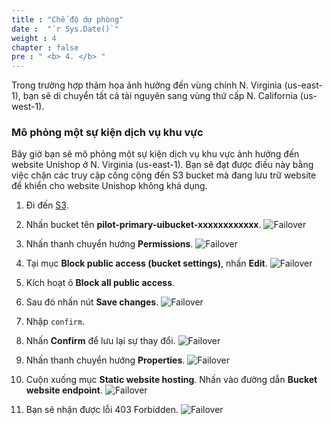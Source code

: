 ```yaml
---
title : "Chế độ dự phòng"
date :  "`r Sys.Date()`" 
weight : 4 
chapter : false
pre : " <b> 4. </b> "
---
```


Trong trường hợp thảm họa ảnh hưởng đến vùng chính N. Virginia (us-east-1), bạn sẽ di chuyển tất cả tài nguyên sang vùng thứ cấp N. California (us-west-1).
### Mô phỏng một sự kiện dịch vụ khu vực

Bây giờ bạn sẽ mô phỏng một sự kiện dịch vụ khu vực ảnh hưởng đến website Unishop ở N. Virginia (us-east-1). Bạn sẽ đạt được điều này bằng việc chặn các truy cập công cộng đến S3 bucket mà đang lưu trữ website để khiển cho website Unishop không khả dụng.

1. Đi đến [S3](https://s3.console.aws.amazon.com/s3/home).
2. Nhấn bucket tên **pilot-primary-uibucket-xxxxxxxxxxxx**.
![Failover](../../images/4.failover/4.1failover.png?width=90pc)

3. Nhấn thanh chuyển hướng **Permissions**.
![Failover](../../images/4.failover/4.2failover.png?width=90pc)

4. Tại mục **Block public access (bucket settings)**, nhấn **Edit**.
![Failover](../../images/4.failover/4.3failover.png?width=90pc)

5. Kích hoạt ô **Block all public access**.
6. Sau đó nhấn nút **Save changes**.
![Failover](../../images/4.failover/4.4failover.png?width=90pc)

7. Nhập ```confirm```.
8. Nhấn **Confirm** để lưu lại sự thay đổi.
![Failover](../../images/4.failover/4.5failover.png?width=90pc)

9. Nhấn thanh chuyển hướng **Properties**.
![Failover](../../images/4.failover/4.6failover.png?width=90pc)

10. Cuộn xuống mục **Static website hosting**. Nhấn vào đường dẫn **Bucket website endpoint**.
![Failover](../../images/4.failover/4.7failover.png?width=90pc)

11. Bạn sẽ nhận được lỗi 403 Forbidden.
![Failover](../../images/4.failover/4.8failover.png?width=90pc)